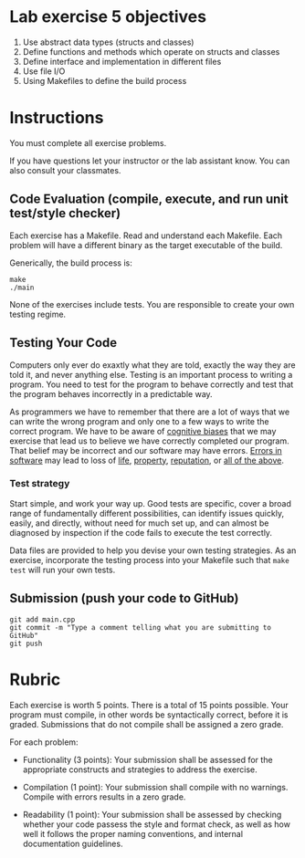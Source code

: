 # Lab exercise 5 objectives
1. Use abstract data types (structs and classes)
1. Define functions and methods which operate on structs and classes
1. Define interface and implementation in different files
1. Use file I/O
1. Using Makefiles to define the build process

# Instructions
You must complete all exercise problems.

If you have questions let your instructor or the lab assistant know. You can also consult your classmates.

## Code Evaluation (compile, execute, and run unit test/style checker)
Each exercise has a Makefile. Read and understand each Makefile. Each problem will have a different binary as the target executable of the build.

Generically, the build process is:
```
make
./main
```

None of the exercises include tests. You are responsible to create your own testing regime.

## Testing Your Code
Computers only ever do exaxtly what they are told, exactly the way they are told it, and never anything else. Testing is an important process to writing a program. You need to test for the program to behave correctly and test that the program behaves incorrectly in a predictable way.

As programmers we have to remember that there are a lot of ways that we can write the wrong program and only one to a few ways to write the correct program. We have to be aware of [cognitive biases](https://en.wikipedia.org/wiki/List_of_cognitive_biases) that we may exercise that lead us to believe we have correctly completed our program. That belief may be incorrect and our software may have errors. [Errors in software](https://www.wired.com/2005/11/historys-worst-software-bugs/) may lead to loss of [life](https://www.nytimes.com/2019/03/14/business/boeing-737-software-update.html), [property](https://en.wikipedia.org/wiki/Mariner_1), [reputation](https://en.wikipedia.org/wiki/Pentium_FDIV_bug), or [all of the above](https://en.wikipedia.org/wiki/2009%E2%80%9311_Toyota_vehicle_recalls).

### Test strategy
Start simple, and work your way up. Good tests are specific, cover a broad range of fundamentally different possibilities, can identify issues quickly, easily, and directly, without need for much set up, and can almost be diagnosed by inspection if the code fails to execute the test correctly.

Data files are provided to help you devise your own testing strategies. As an exercise, incorporate the testing process into your Makefile such that `make test` will run your own tests.

## Submission (push your code to GitHub)
```
git add main.cpp
git commit -m "Type a comment telling what you are submitting to GitHub"
git push
```

# Rubric
Each exercise is worth 5 points. There is a total of 15 points possible. Your program must compile, in other words be syntactically correct, before it is graded. Submissions that do not compile shall be assigned a zero grade. 

For each problem:
* Functionality (3 points): Your submission shall be assessed for the appropriate constructs and strategies to address the exercise.

* Compilation (1 point): Your submission shall compile with no warnings. Compile with errors results in a zero grade.

* Readability (1 point): Your submission shall be assessed by checking whether your code passess the style and format check, as well as how well it follows the proper naming conventions, and internal documentation guidelines.

